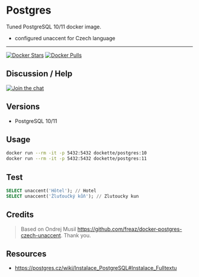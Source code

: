 # Postgres

Tuned PostgreSQL 10/11 docker image.

- configured unaccent for Czech language

-----

[![Docker Stars](https://img.shields.io/docker/stars/dockette/postgres.svg?style=flat)](https://hub.docker.com/r/dockette/postgres/)
[![Docker Pulls](https://img.shields.io/docker/pulls/dockette/postgres.svg?style=flat)](https://hub.docker.com/r/dockette/postgres/)

## Discussion / Help

[![Join the chat](https://img.shields.io/gitter/room/dockette/dockette.svg?style=flat-square)](https://gitter.im/dockette/dockette?utm_source=badge&utm_medium=badge&utm_campaign=pr-badge&utm_content=badge)

## Versions

- PostgreSQL 10/11

## Usage

```sh
docker run --rm -it -p 5432:5432 dockette/postgres:10
docker run --rm -it -p 5432:5432 dockette/postgres:11
```

## Test

```sql
SELECT unaccent('Hôtel'); // Hotel
SELECT unaccent('Žluťoučký kůň'); // Zlutoucky kun 
```

## Credits

> Based on Ondrej Musil https://github.com/freaz/docker-postgres-czech-unaccent. Thank you.

## Resources

- https://postgres.cz/wiki/Instalace_PostgreSQL#Instalace_Fulltextu